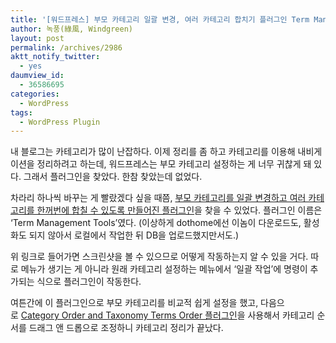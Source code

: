 ```yaml
---
title: '[워드프레스] 부모 카테고리 일괄 변경, 여러 카테고리 합치기 플러그인 Term Management Tools'
author: 녹풍(綠風, Windgreen)
layout: post
permalink: /archives/2986
aktt_notify_twitter:
  - yes
daumview_id:
  - 36586695
categories:
  - WordPress
tags:
  - WordPress Plugin
---
```

내 블로그는 카테고리가 많이 난잡하다. 이제 정리를 좀 하고 카테고리를 이용해 내비게이션을 정리하려고 하는데, 워드프레스는 부모 카테고리 설정하는 게 너무 귀찮게 돼 있다. 그래서 플러그인을 찾았다. 한참 찾았는데 없었다.

차라리 하나씩 바꾸는 게 빨랐겠다 싶을 때쯤, [부모 카테고리를 일괄 변경하고 여러 카테고리를 한꺼번에 합칠 수 있도록 만들어진 플러그인][1]을 찾을 수 있었다. 플러그인 이름은 &#8216;Term Management Tools&#8217;였다. (이상하게 dothome에선 이놈이 다운로드도, 활성화도 되지 않아서 로컬에서 작업한 뒤 DB을 업로드했지만서도.)

위 링크로 들어가면 스크린샷을 볼 수 있으므로 어떻게 작동하는지 알 수 있을 거다. 따로 메뉴가 생기는 게 아니라 원래 카테고리 설정하는 메뉴에서 &#8216;일괄 작업&#8217;에 명령이 추가되는 식으로 플러그인이 작동한다.

여튼간에 이 플러그인으로 부모 카테고리를 비교적 쉽게 설정을 했고, 다음으로 [Category Order and Taxonomy Terms Order 플러그인][2]을 사용해서 카테고리 순서를 드래그 앤 드롭으로 조정하니 카테고리 정리가 끝났다.

 [1]: http://wordpress.org/extend/plugins/term-management-tools/screenshots/ "Term Management Tools"
 [2]: http://wordpress.org/extend/plugins/taxonomy-terms-order/